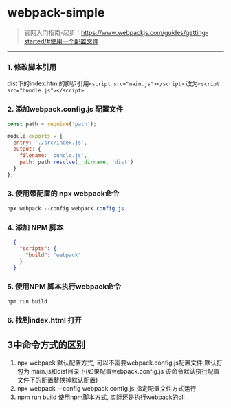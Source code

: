 # webpack-simple 

>官网入门指南-起步：https://www.webpackjs.com/guides/getting-started/#使用一个配置文件
----
### 1. 修改脚本引用
 dist下的index.html的脚步引用`<script src="main.js"></script>` 改为`<script src="bundle.js"></script>`
### 2. 添加webpack.config.js 配置文件
``` js
const path = require('path');

module.exports = {
  entry: './src/index.js',
  output: {
    filename: 'bundle.js',
    path: path.resolve(__dirname, 'dist')
  }
};
```
### 3. 使用带配置的 npx webpack命令
``` ps1
npx webpack --config webpack.config.js
```
### 4. 添加 NPM 脚本
``` json
  {
    "scripts": {
      "build": "webpack"
    }
  }

```

### 5. 使用NPM 脚本执行webpack命令

``` ps1
npm run build
```
### 6.  找到index.html 打开

## 3中命令方式的区别
1. npx webpack 默认配置方式, 可以不需要webpack.config.js配置文件,默认打包为 main.js和dist目录下(如果配置webpack.config.js 该命令默认执行配置文件下的配置替换掉默认配置)
2. npx webpack --config webpack.config.js 指定配置文件方式运行
3. npm run build 使用npm脚本方式, 实际还是执行webpack的cli